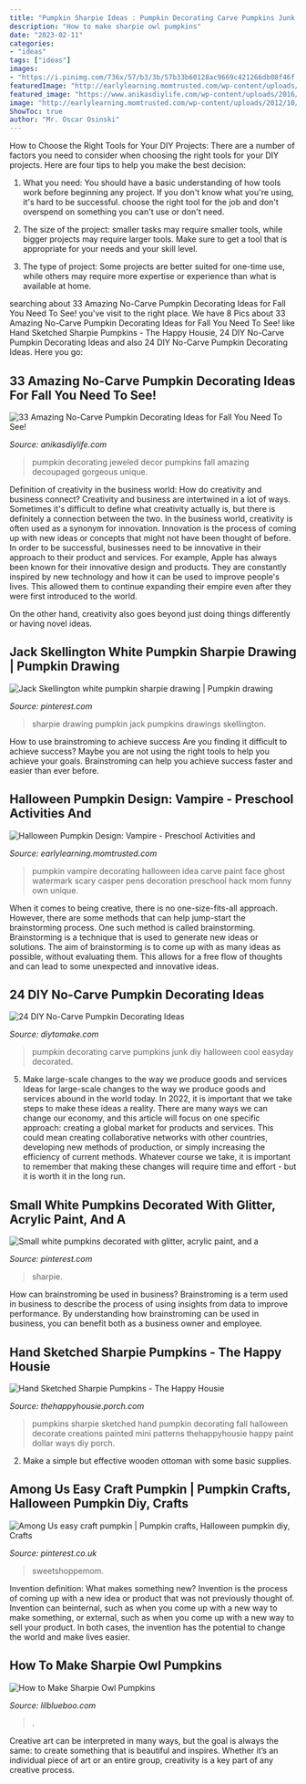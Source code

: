 ```yaml
---
title: "Pumpkin Sharpie Ideas : Pumpkin Decorating Carve Pumpkins Junk Diy Halloween Cool Easyday Decorated"
description: "How to make sharpie owl pumpkins"
date: "2023-02-11"
categories:
- "ideas"
tags: ["ideas"]
images:
- "https://i.pinimg.com/736x/57/b3/3b/57b33b60128ac9669c421266db08f46f.jpg"
featuredImage: "http://earlylearning.momtrusted.com/wp-content/uploads/2012/10/vampire-pumpkin-idea-w-watermark-1024x729.jpg"
featured_image: "https://www.anikasdiylife.com/wp-content/uploads/2016/09/Jeweled-pumpkin-decor-ideas-Anikas-0DIY-Life-Pinterest4-683x1024.jpg"
image: "http://earlylearning.momtrusted.com/wp-content/uploads/2012/10/vampire-pumpkin-idea-w-watermark-1024x729.jpg"
ShowToc: true
author: "Mr. Oscar Osinski"
---
```



How to Choose the Right Tools for Your DIY Projects:
There are a number of factors you need to consider when choosing the right tools for your DIY projects. Here are four tips to help you make the best decision:
1. What you need: You should have a basic understanding of how tools work before beginning any project. If you don't know what you're using, it's hard to be successful. choose the right tool for the job and don't overspend on something you can't use or don't need.

2. The size of the project: smaller tasks may require smaller tools, while bigger projects may require larger tools. Make sure to get a tool that is appropriate for your needs and your skill level.

3. The type of project: Some projects are better suited for one-time use, while others may require more expertise or experience than what is available at home.

	

		
searching about 33 Amazing No-Carve Pumpkin Decorating Ideas for Fall You Need To See! you've visit to the right place. We have 8 Pics about 33 Amazing No-Carve Pumpkin Decorating Ideas for Fall You Need To See! like Hand Sketched Sharpie Pumpkins - The Happy Housie, 24 DIY No-Carve Pumpkin Decorating Ideas and also 24 DIY No-Carve Pumpkin Decorating Ideas. Here you go:
		
    
## 33 Amazing No-Carve Pumpkin Decorating Ideas For Fall You Need To See!

<img loading=lazy src="https://www.anikasdiylife.com/wp-content/uploads/2016/09/Jeweled-pumpkin-decor-ideas-Anikas-0DIY-Life-Pinterest4-683x1024.jpg" onerror="this.onerror=null;this.src='https://tse1.mm.bing.net/th?id=OIP.O9QMrKs3yN6RDAX8S8SGqwHaLG&amp;pid=15.1';" alt="33 Amazing No-Carve Pumpkin Decorating Ideas for Fall You Need To See!">

_Source: anikasdiylife.com_

>pumpkin decorating jeweled decor pumpkins fall amazing decoupaged gorgeous unique. 

	

Definition of creativity in the business world: How do creativity and business connect?
Creativity and business are intertwined in a lot of ways. Sometimes it's difficult to define what creativity actually is, but there is definitely a connection between the two. 
In the business world, creativity is often used as a synonym for innovation. Innovation is the process of coming up with new ideas or concepts that might not have been thought of before. In order to be successful, businesses need to be innovative in their approach to their product and services. For example, Apple has always been known for their innovative design and products. They are constantly inspired by new technology and how it can be used to improve people's lives. This allowed them to continue expanding their empire even after they were first introduced to the world. 

On the other hand, creativity also goes beyond just doing things differently or having novel ideas.

    
## Jack Skellington White Pumpkin Sharpie Drawing | Pumpkin Drawing

<img loading=lazy src="https://i.pinimg.com/736x/bb/2c/5f/bb2c5fa417b816919a768502fa09ff31.jpg" onerror="this.onerror=null;this.src='https://tse3.mm.bing.net/th?id=OIP.6kXzztSDndUEJIv_DMGzKQHaNL&amp;pid=15.1';" alt="Jack Skellington white pumpkin sharpie drawing | Pumpkin drawing">

_Source: pinterest.com_

>sharpie drawing pumpkin jack pumpkins drawings skellington. 

	

How to use brainstroming to achieve success
Are you finding it difficult to achieve success? Maybe you are not using the right tools to help you achieve your goals. Brainstroming can help you achieve success faster and easier than ever before.

    
## Halloween Pumpkin Design: Vampire - Preschool Activities And

<img loading=lazy src="http://earlylearning.momtrusted.com/wp-content/uploads/2012/10/vampire-pumpkin-idea-w-watermark-1024x729.jpg" onerror="this.onerror=null;this.src='https://tse1.mm.bing.net/th?id=OIP.N68s_3XAnxgQCa-QxNopagHaFR&amp;pid=15.1';" alt="Halloween Pumpkin Design: Vampire - Preschool Activities and">

_Source: earlylearning.momtrusted.com_

>pumpkin vampire decorating halloween idea carve paint face ghost watermark scary casper pens decoration preschool hack mom funny own unique. 

	

When it comes to being creative, there is no one-size-fits-all approach. However, there are some methods that can help jump-start the brainstorming process. One such method is called brainstorming. Brainstorming is a technique that is used to generate new ideas or solutions. The aim of brainstorming is to come up with as many ideas as possible, without evaluating them. This allows for a free flow of thoughts and can lead to some unexpected and innovative ideas.

    
## 24 DIY No-Carve Pumpkin Decorating Ideas

<img loading=lazy src="https://www.diytomake.com/wp-content/uploads/2015/12/junk-pumpkin.jpg" onerror="this.onerror=null;this.src='https://tse1.mm.bing.net/th?id=OIP.kidBbpvwkycZmgJsUR33IgHaHi&amp;pid=15.1';" alt="24 DIY No-Carve Pumpkin Decorating Ideas">

_Source: diytomake.com_

>pumpkin decorating carve pumpkins junk diy halloween cool easyday decorated. 

	

5) Make large-scale changes to the way we produce goods and services
Ideas for large-scale changes to the way we produce goods and services abound in the world today. In 2022, it is important that we take steps to make these ideas a reality. There are many ways we can change our economy, and this article will focus on one specific approach: creating a global market for products and services. This could mean creating collaborative networks with other countries, developing new methods of production, or simply increasing the efficiency of current methods. Whatever course we take, it is important to remember that making these changes will require time and effort - but it is worth it in the long run.

    
## Small White Pumpkins Decorated With Glitter, Acrylic Paint, And A

<img loading=lazy src="https://i.pinimg.com/originals/ac/96/1c/ac961ccb71f1bda951dd12baf25bc663.jpg" onerror="this.onerror=null;this.src='https://tse4.mm.bing.net/th?id=OIP.4UaZlTb5nSw6fAqW37qGuAHaFj&amp;pid=15.1';" alt="Small white pumpkins decorated with glitter, acrylic paint, and a">

_Source: pinterest.com_

>sharpie. 

	

How can brainstroming be used in business?
Brainstroming is a term used in business to describe the process of using insights from data to improve performance. By understanding how brainstroming can be used in business, you can benefit both as a business owner and employee.

    
## Hand Sketched Sharpie Pumpkins - The Happy Housie

<img loading=lazy src="http://thehappyhousie.porch.com/wp-content/uploads/2013/09/P1120998-e1379994011590-1024x601.jpg" onerror="this.onerror=null;this.src='https://tse1.mm.bing.net/th?id=OIP.Gqe2deETWsx9EWuj0IHutAHaEW&amp;pid=15.1';" alt="Hand Sketched Sharpie Pumpkins - The Happy Housie">

_Source: thehappyhousie.porch.com_

>pumpkins sharpie sketched hand pumpkin decorating fall halloween decorate creations painted mini patterns thehappyhousie happy paint dollar ways diy porch. 

	

2. Make a simple but effective wooden ottoman with some basic supplies.

    
## Among Us Easy Craft Pumpkin | Pumpkin Crafts, Halloween Pumpkin Diy, Crafts

<img loading=lazy src="https://i.pinimg.com/736x/57/b3/3b/57b33b60128ac9669c421266db08f46f.jpg" onerror="this.onerror=null;this.src='https://tse4.mm.bing.net/th?id=OIP.7vrSZmDiwf0jolodoRBPQgHaLH&amp;pid=15.1';" alt="Among Us easy craft pumpkin | Pumpkin crafts, Halloween pumpkin diy, Crafts">

_Source: pinterest.co.uk_

>sweetshoppemom. 

	

Invention definition: What makes something new?
Invention is the process of coming up with a new idea or product that was not previously thought of. Invention can beinternal, such as when you come up with a new way to make something, or external, such as when you come up with a new way to sell your product. In both cases, the invention has the potential to change the world and make lives easier.

    
## How To Make Sharpie Owl Pumpkins

<img loading=lazy src="https://www.lilblueboo.com/wp-content/uploads/2014/10/owlpumpkins15.jpg" onerror="this.onerror=null;this.src='https://tse1.mm.bing.net/th?id=OIP.oxqNyEDUlRzQz-1C1wwkbgHaKX&amp;pid=15.1';" alt="How to Make Sharpie Owl Pumpkins">

_Source: lilblueboo.com_

>. 

	

Creative art can be interpreted in many ways, but the goal is always the same: to create something that is beautiful and inspires. Whether it’s an individual piece of art or an entire group, creativity is a key part of any creative process.

